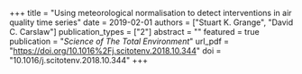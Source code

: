 +++
title = "Using meteorological normalisation to detect interventions in air quality time series"
date = 2019-02-01
authors = ["Stuart K. Grange", "David C. Carslaw"]
publication_types = ["2"]
abstract = ""
featured = true
publication = "*Science of The Total Environment*"
url_pdf = "https://doi.org/10.1016%2Fj.scitotenv.2018.10.344"
doi = "10.1016/j.scitotenv.2018.10.344"
+++

